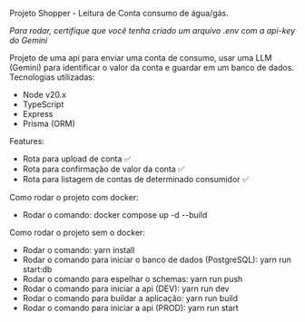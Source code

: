 Projeto Shopper - Leitura de Conta consumo de água/gás.

*Para rodar, certifique que você tenha criado um arquivo .env com a api-key do Gemini*


Projeto de uma api para enviar uma conta de consumo, usar uma LLM (Gemini) para identificar o valor da conta e guardar em um banco de dados.
Tecnologias utilizadas:
- Node v20.x
- TypeScript
- Express
- Prisma (ORM)

Features: 

- Rota para upload de conta ✅
- Rota para confirmação de valor da conta ✅
- Rota para listagem de contas de determinado consumidor ✅


Como rodar o projeto com docker:
  - Rodar o comando: docker compose up -d --build

Como rodar o projeto sem o docker:
  - Rodar o comando: yarn install
  - Rodar o comando para iniciar o banco de dados (PostgreSQL): yarn run start:db
  - Rodar o comando para espelhar o schemas: yarn run push
  - Rodar o comando para iniciar a api (DEV): yarn run dev
  - Rodar o comando para buildar a aplicação: yarn run build
  - Rodar o comando para iniciar a api (PROD): yarn run start

